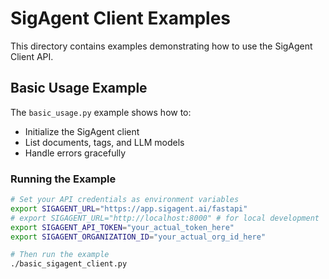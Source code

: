 # SigAgent Client Examples

This directory contains examples demonstrating how to use the SigAgent Client API.

## Basic Usage Example

The `basic_usage.py` example shows how to:
- Initialize the SigAgent client
- List documents, tags, and LLM models
- Handle errors gracefully

### Running the Example

```bash
# Set your API credentials as environment variables
export SIGAGENT_URL="https://app.sigagent.ai/fastapi"
# export SIGAGENT_URL="http://localhost:8000" # for local development
export SIGAGENT_API_TOKEN="your_actual_token_here"
export SIGAGENT_ORGANIZATION_ID="your_actual_org_id_here"

# Then run the example
./basic_sigagent_client.py
```